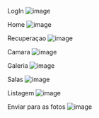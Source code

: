 LogIn
![image](https://github.com/Ana-Ferre/Portfolio/assets/161728944/7a173ec0-aafa-4393-8403-653ae04ae017)

Home
![image](https://github.com/Ana-Ferre/Portfolio/assets/161728944/84e58889-c909-44ed-97a7-d4a72beb128a)

Recuperaçao
![image](https://github.com/Ana-Ferre/Portfolio/assets/161728944/55aa400e-2a4e-40f8-8c9c-8557fb51d147)

Camara
![image](https://github.com/Ana-Ferre/Portfolio/assets/161728944/b13999fb-3b82-4a8e-872f-5853be3704ed)

Galeria
![image](https://github.com/Ana-Ferre/Portfolio/assets/161728944/6b095668-baf5-490f-8a7f-7223f29edac4)

Salas
![image](https://github.com/Ana-Ferre/Portfolio/assets/161728944/d16961d7-1c94-476d-aa8b-ad9f03775c2f)

Listagem
![image](https://github.com/Ana-Ferre/Portfolio/assets/161728944/c8165207-cd96-4dc0-bf1d-962c73c38c65)

Enviar para as fotos 
![image](https://github.com/Ana-Ferre/Portfolio/assets/161728944/7bbd5fe3-6971-4780-b398-4620e1c4185e)
